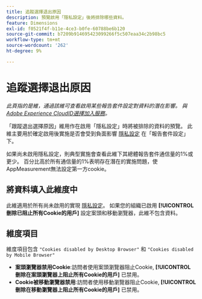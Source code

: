 ```yaml
---
title: 追蹤選擇退出原因
description: 預覽啟用「隱私設定」後將排除哪些資料。
feature: Dimensions
exl-id: f0521f4f-b11e-4ce3-b0fe-60788be6b120
source-git-commit: b7209b914695423099266f5c507eaa34c2b98bc5
workflow-type: tm+mt
source-wordcount: '262'
ht-degree: 9%

---
```


# 追蹤選擇退出原因

*此頁指的是維，通過該維可查看啟用某些報告套件設定對資料的潛在影響。 與 [Adobe Experience CloudID選擇加入服務](https://experienceleague.adobe.com/docs/id-service/using/implementation/opt-in-service/optin-overview.html)。*

「跟蹤退出選擇原因」維用作在啟用「隱私設定」時將被排除的資料的預覽。 此維主要用於確定啟用後實施是否會受到負面影響 [隱私設定](https://experienceleague.adobe.com/docs/core-services/interface/administration/ec-cookies/browser-cookie-settings.html) 在「報告套件設定」下。

如果尚未啟用隱私設定，則典型實施會查看此維下其總體報告套件通信量的1%或更少。 百分比高於所有通信量的1%表明存在潛在的實施問題，使AppMeasurement無法設定第一方cookie。

## 將資料填入此維度中

此維適用於所有尚未啟用的實現 [隱私設定](https://experienceleague.adobe.com/docs/core-services/interface/administration/ec-cookies/browser-cookie-settings.html)。 如果您的組織已啟用 **[!UICONTROL 刪除已阻止所有Cookie的用戶]** 設定案頭和移動瀏覽器，此維不包含資料。

## 維度項目

維度項目包含 `"Cookies disabled by Desktop Browser"` 和 `"Cookies disabled by Mobile Browser"`

* **案頭瀏覽器禁用Cookie**:訪問者使用案頭瀏覽器阻止Cookie, **[!UICONTROL 刪除在案頭瀏覽器上阻止所有Cookie的用戶]** 已禁用。
* **Cookie被移動瀏覽器禁用**:訪問者使用移動瀏覽器阻止Cookie, **[!UICONTROL 刪除在移動瀏覽器上阻止所有Cookie的用戶]** 已禁用。
